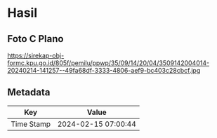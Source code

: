 # Hasil

## Foto C Plano

https://sirekap-obj-formc.kpu.go.id/805f/pemilu/ppwp/35/09/14/20/04/3509142004014-20240214-141257--49fa68df-3333-4806-aef9-bc403c28cbcf.jpg


## Metadata

| Key        | Value               |
| ---------- | ------------------- |
| Time Stamp | 2024-02-15 07:00:44 |




